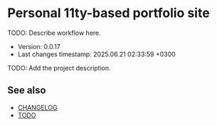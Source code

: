 <!--
@since 2024.05.04, 21:07
@changed 2024.05.04, 21:07
-->

# Personal 11ty-based portfolio site

TODO: Describe workflow here.

- Version: 0.0.17
- Last changes timestamp: 2025.06.21 02:33:59 +0300

TODO: Add the project description.

## See also

- [CHANGELOG](CHANGELOG.md)
- [TODO](TODO.md)


